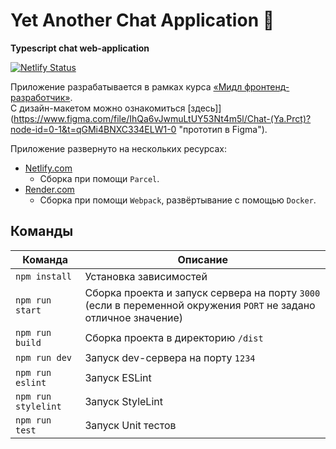 # Yet Another Chat Application 💬
**Typescript chat web-application**

[![Netlify Status](https://api.netlify.com/api/v1/badges/4c02c591-ad1e-438f-84d4-2042213020b9/deploy-status)](https://app.netlify.com/sites/yet-another-chat-application/deploys)


Приложение разрабатывается в рамках курса [«Мидл фронтенд-разработчик»](https://practicum.yandex.ru/middle-frontend/ "Курс «Мидл фронтенд-разработчик»").\
С дизайн-макетом можно ознакомиться [здесь]](https://www.figma.com/file/IhQa6vJwmuLtUY53Nt4m5l/Chat-(Ya.Prct)?node-id=0-1&t=qGMi4BNXC334ELW1-0 "прототип в Figma").

Приложение развернуто на нескольких ресурсах:
- [Netlify.com](https://yet-another-chat-application.netlify.app/ "Netlify")
  - Сборка при помощи `Parcel`.
- [Render.com](https://my-chat-application-iuly.onrender.com/ "Render")
  - Сборка при помощи `Webpack`, развёртывание с помощью `Docker`.


## Команды

| Команда               | Описание                                                                                                               |
| --------------------- | ---------------------------------------------------------------------------------------------------------------------- |
| `npm install`         | Установка зависимостей                                                                                                 |
| `npm run start`       | Сборка проекта и запуск сервера на порту `3000` (если в переменной окружения `PORT` не задано отличное значение)       |
| `npm run build`       | Сборка проекта в директорию `/dist`                                                                                    |
| `npm run dev`         | Запуск dev-сервера на порту `1234`                                                                                     |
| `npm run eslint`      | Запуск ESLint                                                                                                          |
| `npm run stylelint`   | Запуск StyleLint                                                                                                       |
| `npm run test`        | Запуск Unit тестов                                                                                                     |

